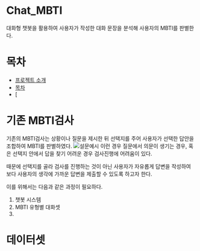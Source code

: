 # Chat_MBTI
대화형 챗봇을 활용하여 사용자가 작성한 대화 문장을 분석해 사용자의 MBTI를 판별한다.

# 목차
<!-- TOC -->

- [프로젝트 소개](#Chat_MBTI)
- [목차](#목차)
- [

<!-- /TOC -->

# 기존 MBTI검사
기존의 MBTI검사는 상황이나 질문을 제시한 뒤 선택지를 주어 사용자가 선택한 답안을 조합하여 MBTI를 판별하였다.
![설문예시](https://user-images.githubusercontent.com/91594005/227849444-084fb7eb-fd6c-49ef-94ac-b21a49c38da7.png)
이런 경우 질문에서 의문이 생기는 경우, 혹은 선택지 안에서 답을 찾기 어려운 경우 검사진행에 어려움이 있다.

때문에 선택지를 골라 검사를 진행하는 것이 아닌 사용자가 자유롭게 답변을 작성하여 보다 사용자의 생각에 가까운 답변을 제출할 수 있도록 하고자 한다.

이를 위해서는 다음과 같은 과정이 필요하다.

1. 챗봇 시스템
2. MBTI 유형별 대화셋
3. 


# 데이터셋

